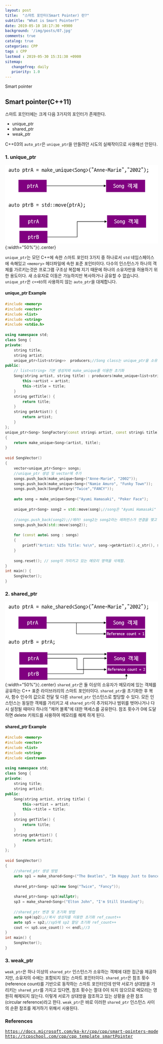 ```yaml
---
layout: post
title:  "스마트 포인터(Smart Pointer) 란?"
subtitle: "What is Smart Pointer?"
date: 2019-05-10 18:17:30 +0900
background: '/img/posts/07.jpg'
comments: true
catalog: true
categories: CPP
tags : CPP
lastmod : 2019-05-30 15:31:30 +0900
sitemap:
   changefreq: daily
   priority: 1.0
---
```


<div class="contentTitle">
Smart pointer
</div>

## Smart pointer(C++11)

스마트 포인터에는 크게 다음 3가지의 포인터가 존재한다.

- unique_ptr
- shared_ptr
- weak_ptr

C++03의 `auto_ptr`은 `unique_ptr`을 만들려던 시도의 실패작이므로 사용해선 안된다.

### 1. unique_ptr

![unique_ptr](/img/Cpp/unique_ptr.png){:width="50%"}{:.center}

`unique_ptr`는 모던 C++에 속한 스마트 포인터 3가지 중 하나로서 `std` 네임스페이스에 속해있고 `<memory>` 헤더파일에 속한 표준 포인터이다.
다수의 인스턴스가 하나의 객체를 가르키는것은 프로그램 구조상 복잡해 지기 때문에 하나의 소유자만을 허용하기 위한 용도이다.
새 소유자로 이동은 가능하지만 복사하거나 공유할 수 없습니다. `unique_ptr`은 `c++03`의 사용하지 않는 `auto_ptr`을 대체합니다.

#### unique_ptr Example

```cpp
#include <memory>
#include <vector>
#include <list>
#include <string>
#include <stdio.h>

using namespace std;
class Song {
private:
	string title;
	string artist;
	unique_ptr<list<string>>  producers;//Song class는 unique_ptr을 소유.
public:
	// list<string> 기본 생성자와 make_unique를 이용한 초기화
	Song(string artist, string title) : producers(make_unique<list<string>>()) {
		this->artist = artist;
		this->title = title;		
	}
	string getTitle() {
		return title;
	}
	string getArtist() {
		return artist;
	}
};
unique_ptr<Song> SongFactory(const string& artist, const string& title)
{
	return make_unique<Song>(artist, title);
}

void SongVector()
{
	vector<unique_ptr<Song>> songs;
	//unique_ptr 생성 및 vector에 추가
	songs.push_back(make_unique<Song>("Anne-Marie", "2002"));
	songs.push_back(make_unique<Song>("Namie Amuro", "Funky Town"));
	songs.push_back(SongFactory("Twice","FANCY"));

	auto song = make_unique<Song>("Ayumi Hamasaki", "Poker Face");
	
	unique_ptr<Song> song2 = std::move(song);//song은 "Ayumi Hamasaki" & "Poker Face"에 접근 할 수 없다.
	
	//songs.push_back(song2);//에러! song2는 song2라는 레퍼런스가 연결을 맺고 있으므로 move를 통해 연결을 옮겨주어야 한다.
	songs.push_back(std::move(song2));

	for (const auto& song : songs)
	{
		printf("Artist: %15s Title: %s\n", song->getArtist().c_str(), song->getTitle().c_str());
	}
	
	song.reset(); // song이 가리키고 있는 메모리 영역을 삭제함.
}
int main() {
	SongVector();
}
```

### 2. shared_ptr

![shared_ptr](/img/Cpp/shared_ptr.png){:width="50%"}{:.center}
`shared_ptr`은 둘 이상의 소유자가 메모리에 있는 객체를 공유하는 C++ 표준 라이브러리의 스마트 포인터이다. `shared_ptr`을 초기화한 후 복사, 함수 인수의 값으로 전달 및 다른 `shared_ptr` 인스턴스로 할당할 수 있다. 모든 인스턴스는 동일한 객체를 가리키고 새 `shared_ptr`이 추가되거나 범위를 벗어나거나 다시 설정될 때마다 하나의 "제어 블록"에 대한 액세스를 공유한다. 참조 횟수가 0에 도달하면 delete 키워드를 사용하여 메모리를 해제 하게 된다.

#### shared_ptr Example

```cpp
#include <memory>
#include <vector>
#include <list>
#include <string>
#include <iostream>

using namespace std;
class Song {
private:
	string title;
	string artist;
public:
	Song(string artist, string title) {
		this->artist = artist;
		this->title = title;
	}
	string getTitle() {
		return title;
	}
	string getArtist() {
		return artist;
	}
};

void SongVector()
{
	//shared_ptr 생성 방법
	auto sp1 = make_shared<Song>("The Beatles", "Im Happy Just to Dance With You");

	shared_ptr<Song> sp2(new Song("Twice", "Fancy"));

	shared_ptr<Song> sp3(nullptr);
	sp3 = make_shared<Song>("Elton John", "I'm Still Standing");

	//shared_ptr 변경 및 초기화 방법
	auto sp4(sp2);//복사 생성자를 이용한 초기화 ref_count++
	auto sp5 = sp2;//sp5에 sp2 할당 초기화 ref_count++
	cout << sp5.use_count() << endl;//3
}
int main() {
	SongVector();
}
```

### 3. weak_ptr

`weak_ptr`은 하나 이상의 `shared_ptr` 인스턴스가 소유하는 객체에 대한 접근을 제공하지만, 소유자의 수에는 포함되지 않는 스마트 포인터이다.
`shared_ptr`은 참조 횟수(reference count)를 기반으로 동작하는 스마트 포인터인데 만약 서로가 상대방을 가리키는 `shared_ptr`를 가지고 있다면, 참조 횟수는 절대 0이 되지 않으므로 메모리는 영원히 해제되지 않는다.
이렇게 서로가 상대방을 참조하고 있는 상황을 순환 참조(circular reference)라고 한다.
`weak_ptr`은 바로 이러한 `shared_ptr` 인스턴스 사이의 순환 참조를 제거하기 위해서 사용된다.

### References

<pre>
<a href="https://docs.microsoft.com/ko-kr/cpp/cpp/smart-pointers-modern-cpp?view=vs-2019">https://docs.microsoft.com/ko-kr/cpp/cpp/smart-pointers-modern-cpp?view=vs-2019</a>
<a href="http://tcpschool.com/cpp/cpp_template_smartPointer">http://tcpschool.com/cpp/cpp_template_smartPointer</a>
</pre>
